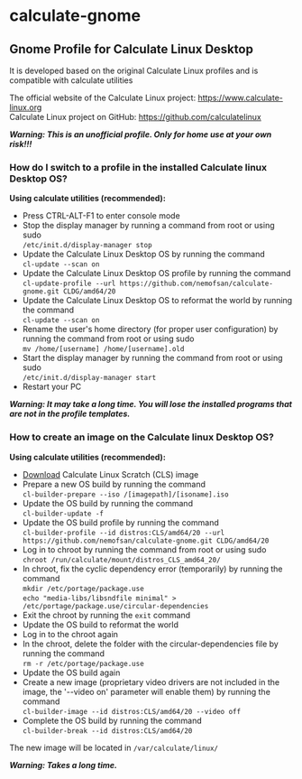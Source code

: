 # calculate-gnome  

## Gnome Profile for Calculate Linux Desktop  

It is developed based on the original Calculate Linux profiles and is compatible with calculate utilities  

The official website of the Calculate Linux project: https://www.calculate-linux.org  
Calculate Linux project on GitHub: https://github.com/calculatelinux  

***Warning: This is an unofficial profile. Only for home use at your own risk!!!***  
### How do I switch to a profile in the installed Calculate linux Desktop OS?  
**Using calculate utilities (recommended):**  
* Press CTRL-ALT-F1 to enter console mode  
* Stop the display manager by running a command from root or using sudo  
`/etc/init.d/display-manager stop`
* Update the Calculate Linux Desktop OS by running the command  
`cl-update --scan on`
* Update the Calculate Linux Desktop OS profile by running the command  
`cl-update-profile --url https://github.com/nemofsan/calculate-gnome.git CLDG/amd64/20`
* Update the Calculate Linux Desktop OS to reformat the world by running the command  
`cl-update --scan on`
* Rename the user's home directory (for proper user configuration) by running the command from root or using sudo  
`mv /home/[username] /home/[username].old`
* Start the display manager by running the command from root or using sudo  
`/etc/init.d/display-manager start`
* Restart your PC  

***Warning: It may take a long time. You will lose the installed programs that are not in the profile templates.***  

### How to create an image on the Calculate linux Desktop OS?  
**Using calculate utilities (recommended):**  
* [Download](https://wiki.calculate-linux.org/desktop) Calculate Linux Scratch (CLS) image  
* Prepare a new OS build by running the command  
`cl-builder-prepare --iso /[imagepath]/[isoname].iso `
* Update the OS build by running the command  
`cl-builder-update -f`
* Update the OS build profile by running the command  
`cl-builder-profile --id distros:CLS/amd64/20 --url https://github.com/nemofsan/calculate-gnome.git CLDG/amd64/20`
* Log in to chroot by running the command from root or using sudo  
`chroot /run/calculate/mount/distros_CLS_amd64_20/`
* In chroot, fix the cyclic dependency error (temporarily) by running the command  
`mkdir /etc/portage/package.use`  
`echo "media-libs/libsndfile minimal" > /etc/portage/package.use/circular-dependencies`
* Exit the chroot by running the `exit` command  
* Update the OS build to reformat the world  
* Log in to the chroot again  
* In the chroot, delete the folder with the circular-dependencies file by running the command  
`rm -r /etc/portage/package.use`
* Update the OS build again  
* Create a new image (proprietary video drivers are not included in the image, the '--video on' parameter will enable them) by running the command  
`cl-builder-image --id distros:CLS/amd64/20 --video off `
* Complete the OS build by running the command  
`cl-builder-break --id distros:CLS/amd64/20` 

The new image will be located in `/var/calculate/linux/`  

***Warning: Takes a long time.***  
